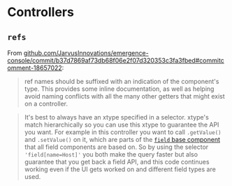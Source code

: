 # Controllers

## `refs`

From [github.com/JarvusInnovations/emergence-console/commit/b37d7869af73db68f06e2f07d320353c3fa3fbed#commitcomment-18657022](https://github.com/JarvusInnovations/emergence-console/commit/b37d7869af73db68f06e2f07d320353c3fa3fbed#commitcomment-18657022):

> ref names should be suffixed with an indication of the component's type. This provides some inline documentation, as well as helping avoid naming conflicts with all the many other getters that might exist on a controller.

> It's best to always have an xtype specified in a selector. xtype's match hierarchically so you can use this xtype to guarantee the API you want. For example in this controller you want to call `.getValue()` and `.setValue()` on it, which are parts of the  [`field` base component](http://docs.sencha.com/extjs/6.0.2-classic/Ext.form.field.Base.html) that all field components are based on. So by using the selector `'field[name=Host]'` you both make the query faster but also guarantee that you get back a field API, and this code continues working even if the UI gets worked on and different field types are used.


